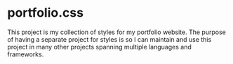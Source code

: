 # portfolio.css
This project is my collection of styles for my portfolio website. The purpose
of having a separate project for styles is so I can maintain and use this
project in many other projects spanning multiple languages and frameworks.
